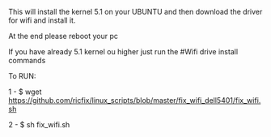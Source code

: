 This will install the kernel 5.1 on your UBUNTU
and then download the driver for wifi and install it.

At the end please reboot your pc

If you have already 5.1 kernel ou higher just run the #Wifi drive install commands


To RUN:

1 - $ wget https://github.com/ricfix/linux_scripts/blob/master/fix_wifi_dell5401/fix_wifi.sh

2 - $ sh fix_wifi.sh
